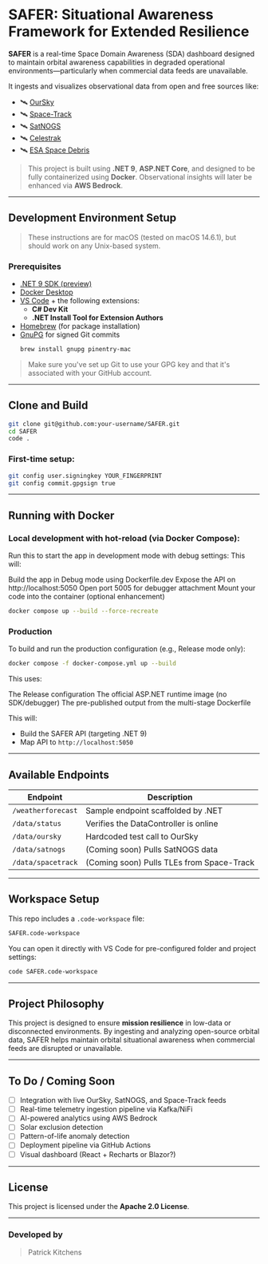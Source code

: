 # SAFER: Situational Awareness Framework for Extended Resilience

**SAFER** is a real-time Space Domain Awareness (SDA) dashboard designed to maintain orbital awareness capabilities in degraded operational environments—particularly when commercial data feeds are unavailable.

It ingests and visualizes observational data from open and free sources like:
- 🛰️ [OurSky](https://www.oursky.com/)
- 🛰️ [Space-Track](https://www.space-track.org/)
- 🛰️ [SatNOGS](https://network.satnogs.org/)
- 🛰️ [Celestrak](https://celestrak.org/)
- 🛰️ [ESA Space Debris](https://www.esa.int/Safety_Security/Space_Debris)

> This project is built using **.NET 9**, **ASP.NET Core**, and designed to be fully containerized using **Docker**. Observational insights will later be enhanced via **AWS Bedrock**.

---

## Development Environment Setup

> These instructions are for macOS (tested on macOS 14.6.1), but should work on any Unix-based system.

### Prerequisites

- [.NET 9 SDK (preview)](https://dotnet.microsoft.com/en-us/download/dotnet/9.0)
- [Docker Desktop](https://www.docker.com/products/docker-desktop/)
- [VS Code](https://code.visualstudio.com/) + the following extensions:
  - **C# Dev Kit**
  - **.NET Install Tool for Extension Authors**
- [Homebrew](https://brew.sh/) (for package installation)
- [GnuPG](https://gnupg.org/) for signed Git commits
  ```bash
  brew install gnupg pinentry-mac
  ```

> Make sure you've set up Git to use your GPG key and that it's associated with your GitHub account.

---

## Clone and Build

```bash
git clone git@github.com:your-username/SAFER.git
cd SAFER
code .
```

### First-time setup:

```bash
git config user.signingkey YOUR_FINGERPRINT
git config commit.gpgsign true
```

---

## Running with Docker

### Local development with hot-reload (via Docker Compose):

Run this to start the app in development mode with debug settings:
This will:

Build the app in Debug mode using Dockerfile.dev
Expose the API on http://localhost:5050
Open port 5005 for debugger attachment
Mount your code into the container (optional enhancement)

```bash
docker compose up --build --force-recreate
```
### Production
To build and run the production configuration (e.g., Release mode only):

```bash
docker compose -f docker-compose.yml up --build
```
This uses:

The Release configuration
The official ASP.NET runtime image (no SDK/debugger)
The pre-published output from the multi-stage Dockerfile


This will:
- Build the SAFER API (targeting .NET 9)
- Map API to `http://localhost:5050`

---

## Available Endpoints

| Endpoint                   | Description                               |
|----------------------------|-------------------------------------------|
| `/weatherforecast`         | Sample endpoint scaffolded by .NET        |
| `/data/status`             | Verifies the DataController is online     |
| `/data/oursky`             | Hardcoded test call to OurSky             |
| `/data/satnogs`            | (Coming soon) Pulls SatNOGS data          |
| `/data/spacetrack`         | (Coming soon) Pulls TLEs from Space-Track |

---

## Workspace Setup

This repo includes a `.code-workspace` file:
```bash
SAFER.code-workspace
```

You can open it directly with VS Code for pre-configured folder and project settings:

```bash
code SAFER.code-workspace
```

---

## Project Philosophy

This project is designed to ensure **mission resilience** in low-data or disconnected environments. By ingesting and analyzing open-source orbital data, SAFER helps maintain orbital situational awareness when commercial feeds are disrupted or unavailable.

---

## To Do / Coming Soon

- [ ] Integration with live OurSky, SatNOGS, and Space-Track feeds
- [ ] Real-time telemetry ingestion pipeline via Kafka/NiFi
- [ ] AI-powered analytics using AWS Bedrock
- [ ] Solar exclusion detection
- [ ] Pattern-of-life anomaly detection
- [ ] Deployment pipeline via GitHub Actions
- [ ] Visual dashboard (React + Recharts or Blazor?)

---

## License

This project is licensed under the **Apache 2.0 License**.

---

### Developed by

> Patrick Kitchens
